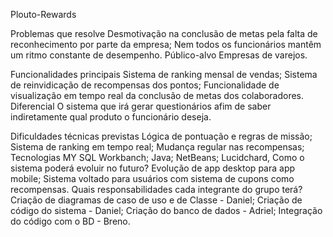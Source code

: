 Plouto-Rewards

Problemas que resolve
Desmotivação na conclusão de metas pela falta de reconhecimento por parte da empresa;
Nem todos os funcionários mantêm um ritmo constante de desempenho.
Público-alvo
Empresas de varejos.

Funcionalidades principais
Sistema de ranking mensal de vendas;
Sistema de reinvidicação de recompensas dos pontos;
Funcionalidade de visualização em tempo real da conclusão de metas dos colaboradores.
Diferencial
O sistema que irá gerar questionários afim de saber indiretamente qual produto o funcionário deseja.

Dificuldades técnicas previstas
Lógica de pontuação e regras de missão;
Sistema de ranking em tempo real;
Mudança regular nas recompensas;
Tecnologias
MY SQL Workbanch;
Java;
NetBeans;
Lucidchard,
Como o sistema poderá evoluir no futuro?
Evolução de app desktop para app mobile;
Sistema voltado para usuários com sistema de cupons como recompensas.
Quais responsabilidades cada integrante do grupo terá?
Criação de diagramas de caso de uso e de Classe - Daniel;
Criação de código do sistema - Daniel;
Criação do banco de dados - Adriel;
Integração do código com o BD - Breno.
